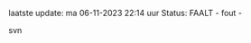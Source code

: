 laatste update: 
ma 06-11-2023 22:14   uur 
Status: FAALT - fout - 
<div class="service R">svn</div>